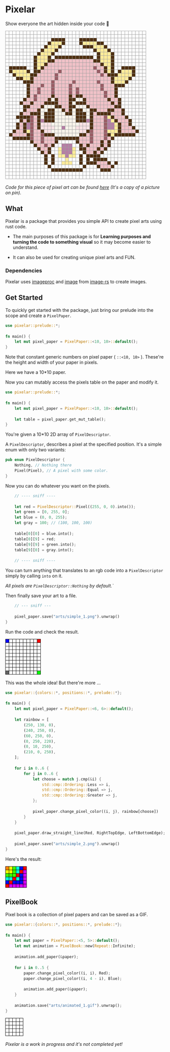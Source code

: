 # Pixelar

Show everyone the art hidden inside your code 🧁

![Alt text](arts/chico.png)

_Code for this piece of pixel art can be found [here](src\drawings\custom\chico.rs) (It's a copy of a picture on pin)._

## What

Pixelar is a package that provides you simple API to create pixel arts using rust code.

- The main purposes of this package is for **Learning purposes and turning the code to something visual** so it may become easier to understand.

- It can also be used for creating unique pixel arts and FUN.

### Dependencies

Pixelar uses [imageproc](https://github.com/image-rs/imageproc) and [image](https://github.com/image-rs/image) from [image-rs](https://github.com/image-rs) to create images.

## Get Started

To quickly get started with the package, just bring our prelude into the scope and create a `PixelPaper`.

``` rust
use pixelar::prelude::*;

fn main() {
    let mut pixel_paper = PixelPaper::<10, 10>::default();
}
```

Note that constant generic numbers on pixel paper ( `::<10, 10>` ). These're the height and width of your paper in pixels.

Here we have a 10*10 paper.

Now you can mutably access the pixels table on the paper and modify it.

``` rust
use pixelar::prelude::*;

fn main() {
    let mut pixel_paper = PixelPaper::<10, 10>::default();

    let table = pixel_paper.get_mut_table();
}
```

You're given a 10*10 2D array of `PixelDescriptor`.

A `PixelDescriptor`, describes a pixel at the specified position. It's a simple enum with only two variants:

``` rust
pub enum PixelDescriptor {
    Nothing, // Nothing there
    Pixel(Pixel), // A pixel with some color.
}
```

Now you can do whatever you want on the pixels.

``` rust
    // ---- sniff ----

    let red = PixelDescriptor::Pixel((255, 0, 0).into());
    let green = [0, 255, 0];
    let blue = (0, 0, 255);
    let gray = 100; // (100, 100, 100)

    table[0][0] = blue.into();
    table[0][9] = red;
    table[9][9] = green.into();
    table[9][0] = gray.into();
 
    // ---- sniff ----
```

You can turn anything that translates to an rgb code into a `PixelDescriptor` simply by calling `into` on it.

_All pixels are `PixelDescriptor::Nothing` by default.`_

Then finally save your art to a file.

``` rust
    // --- sniff ---

    pixel_paper.save("arts/simple_1.png").unwrap()
}
```

Run the code and check the result.

![Alt text](arts/simple_1.png)

This was the whole idea! But there're more ...

``` rust
use pixelar::{colors::*, positions::*, prelude::*};

fn main() {
    let mut pixel_paper = PixelPaper::<6, 6>::default();

    let rainbow = [
        (250, 130, 0),
        (240, 250, 0),
        (60, 250, 0),
        (0, 250, 220),
        (0, 10, 250),
        (210, 0, 250),
    ];

    for i in 0..6 {
        for j in 0..6 {
            let choose = match j.cmp(&i) {
                std::cmp::Ordering::Less => i,
                std::cmp::Ordering::Equal => j,
                std::cmp::Ordering::Greater => j,
            };

            pixel_paper.change_pixel_color((i, j), rainbow[choose])
        }
    }

    pixel_paper.draw_straight_line(Red, RightTopEdge, LeftBottomEdge);

    pixel_paper.save("arts/simple_2.png").unwrap()
}
```

Here's the result:

![Alt text](arts/simple_2.png)

## PixelBook

Pixel book is a collection of pixel papers and can be saved as a GIF.

``` rust
use pixelar::{colors::*, positions::*, prelude::*};

fn main() {
    let mut paper = PixelPaper::<5, 5>::default();
    let mut animation = PixelBook::new(Repeat::Infinite);

    animation.add_paper(&paper);

    for i in 0..5 {
        paper.change_pixel_color((i, i), Red);
        paper.change_pixel_color((i, 4 - i), Blue);

        animation.add_paper(&paper);
    }

    animation.save("arts/animated_1.gif").unwrap();
}
```

![Alt text](arts/animated_1.gif)

_Pixelar is a work in progress and it's not completed yet!_
